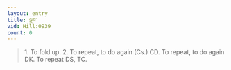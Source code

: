 ```yaml
---
layout: entry
title: ལྡབ་
vid: Hill:0939
count: 0
---
```

> 1\. To fold up\. 2\. To repeat, to do again (Cs\.) CD\. To repeat, to do again DK\. To repeat DS, TC\.



